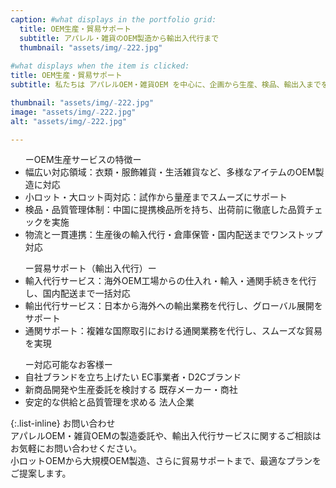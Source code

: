 ```yaml
---
caption: #what displays in the portfolio grid:
  title: OEM生産・貿易サポート
  subtitle: アパレル・雑貨のOEM製造から輸出入代行まで
  thumbnail: "assets/img/₋222.jpg"
  
#what displays when the item is clicked:
title: OEM生産・貿易サポート
subtitle: 私たちは アパレルOEM・雑貨OEM を中心に、企画から生産、検品、輸出入までを一貫してサポートするサービスを提供しています。小ロット対応から大規模生産まで柔軟に対応可能。ブランド立ち上げを目指すEC事業者様から、安定した供給を求める法人企業様まで、幅広いニーズに応える OEM製造・貿易サポート が私たちの強みです。

thumbnail: "assets/img/₋222.jpg"
image: "assets/img/₋222.jpg"
alt: "assets/img/₋222.jpg"

---
```

<ul>
  ーOEM生産サービスの特徴ー
  <li>幅広い対応領域：衣類・服飾雑貨・生活雑貨など、多様なアイテムのOEM製造に対応</li>
  <li>小ロット・大ロット両対応：試作から量産までスムーズにサポート</li>
  <li>検品・品質管理体制：中国に提携検品所を持ち、出荷前に徹底した品質チェックを実施</li>
  <li>物流と一貫連携：生産後の輸入代行・倉庫保管・国内配送までワンストップ対応</li>
</ul>

<ul>
ー貿易サポート（輸出入代行）ー
  <li>輸入代行サービス：海外OEM工場からの仕入れ・輸入・通関手続きを代行し、国内配送まで一括対応</li>
  <li>輸出代行サービス：日本から海外への輸出業務を代行し、グローバル展開をサポート</li>
  <li>通関サポート：複雑な国際取引における通関業務を代行し、スムーズな貿易を実現</li>
</ul>

<ul>
ー対応可能なお客様ー
  <li>自社ブランドを立ち上げたい EC事業者・D2Cブランド</li>
  <li>新商品開発や生産委託を検討する 既存メーカー・商社</li>
  <li>安定的な供給と品質管理を求める 法人企業</li>
</ul>

{:.list-inline} 
  お問い合わせ<br>
アパレルOEM・雑貨OEMの製造委託や、輸出入代行サービスに関するご相談は<br>
お気軽にお問い合わせください。<br>
小ロットOEMから大規模OEM製造、さらに貿易サポートまで、最適なプランをご提案します。<br>

